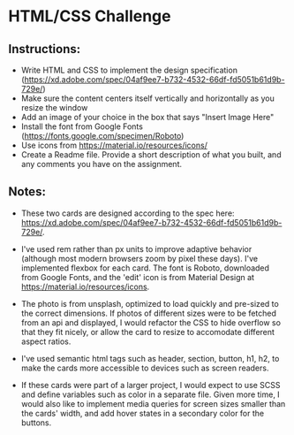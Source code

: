 # HTML/CSS Challenge

## Instructions:
* Write HTML and CSS to implement the design specification (https://xd.adobe.com/spec/04af9ee7-b732-4532-66df-fd5051b61d9b-729e/)
* Make sure the content centers itself vertically and horizontally as you resize the window
* Add an image of your choice in the box that says "Insert Image Here"
* Install the font from Google Fonts (https://fonts.google.com/specimen/Roboto)
* Use icons from https://material.io/resources/icons/
* Create a Readme file. Provide a short description of what you built,  and any comments you have on the assignment.

## Notes:

* These two cards are designed according to the spec here: https://xd.adobe.com/spec/04af9ee7-b732-4532-66df-fd5051b61d9b-729e/.

* I've used rem rather than px units to improve adaptive behavior (although most modern browsers zoom by pixel these days). I've implemented flexbox for each card. The font is Roboto, downloaded from Google Fonts, and the 'edit' icon is from Material Design at https://material.io/resources/icons. 

* The photo is from unsplash, optimized to load quickly and pre-sized to the correct dimensions. If photos of different sizes were to be fetched from an api and displayed, I would refactor the CSS to hide overflow so that they fit nicely, or allow the card to resize to accomodate different aspect ratios. 

* I've used semantic html tags such as header, section, button, h1, h2, to make the cards more accessible to devices such as screen readers. 

* If these cards were part of a larger project, I would expect to use SCSS and define variables such as color in a separate file. Given more time, I would also like to implement media queries for screen sizes smaller than the cards' width, and add hover states in a secondary color for the buttons.
